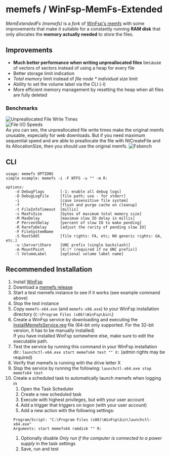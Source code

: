 # memefs / WinFsp-MemFs-Extended
*MemExtendedFs (memefs)* is a *fork* of [WinFsp's memfs](https://github.com/winfsp/winfsp/tree/master/tst/memfs) with some improvements that make it suitable for a constantly running **RAM disk** that only allocates the **memory actually needed** to store the files.

## Improvements
- **Much better performance when writing unpreallocated files** because of vectors of sectors instead of using a heap for every file
- Better storage limit indication
- *Total memory* limit instead of *file node \* individual size* limit
- Ability to set the volume label via the CLI (-l)
- More efficient memory management by resetting the heap when all files are fully deleted

### Benchmarks
![Unpreallocated File Write Times](benchmarks/unprealloctimes.avif) \
![File I/O Speeds](benchmarks/filespeeds.avif) \
As you can see, the unpreallocated file write times make the original memfs unusable, especially for web downloads. But if you need maximum sequential speed and are able to preallocate the file with NtCreateFile and its AllocationSize, then you should use the original memfs.
![Fsbench](benchmarks/fsbench.avif)

## CLI
```
usage: memefs OPTIONS
simple example: memefs -i -F NTFS -u "" -m R:

options:
    -d DebugFlags       [-1: enable all debug logs]
    -D DebugLogFile     [file path; use - for stderr]
    -i                  [case insensitive file system]
    -f                  [flush and purge cache on cleanup]
    -t FileInfoTimeout  [millis]
    -s MaxFsSize        [bytes of maximum total memory size]
    -M MaxDelay         [maximum slow IO delay in millis]
    -P PercentDelay     [percent of slow IO to make pending]
    -R RarefyDelay      [adjust the rarity of pending slow IO]
    -F FileSystemName
    -S RootSddl         [file rights: FA, etc; NO generic rights: GA, etc.]
    -u \Server\Share    [UNC prefix (single backslash)]
    -m MountPoint       [X:|* (required if no UNC prefix)]
    -l VolumeLabel      [optional volume label name]
```

## Recommended Installation
1. Install [WinFsp](https://winfsp.dev/rel/)
1. Download a [memefs release](https://github.com/Ceiridge/WinFsp-MemFs-Extended/releases)
1. Start a test memefs instance to see if it works (see example command above)
1. Stop the test instance
1. Copy `memefs-x64.exe` (and `memefs-x86.exe`) to your WinFsp installation directory (`C:\Program Files (x86)\WinFsp\bin\`)
1. Create a WinFsp service by downloading and executing the [InstallMemefsService.reg](InstallMemefsService.reg) file (64-bit only supported. For the 32-bit version, it has to be manually installed) \
	If you have installed WinFsp somewhere else, make sure to edit the executable path.
1. Test the service by running this command in your WinFsp installation dir.: `launchctl-x64.exe start memefs64 test "" X:` (admin rights may be required)
1. Verify that memefs is running with the drive letter X
1. Stop the service by running the following: `launchctl-x64.exe stop memefs64 test`
1. Create a scheduled task to automatically launch memefs when logging in
	1. Open the Task Scheduler
	1. Create a new scheduled task
	1. Execute with highest privileges, but with your user account
	1. Add a trigger that triggers on logon (with your user account)
	1. Add a new action with the following settings:
	```
	Program/Script: "C:\Program Files (x86)\WinFsp\bin\launchctl-x64.exe"
	Arguments: start memefs64 ramdisk "" R:
	```
	1. Optionally disable *Only run if the computer is connected to a power supply* in the task settings
	1. Save, run and test
